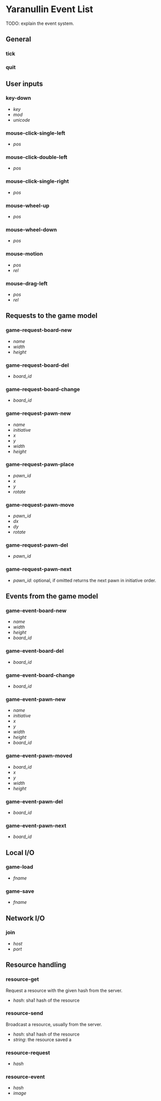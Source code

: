 # Yaranullin Event List

TODO: explain the event system.

## General

### tick

### quit

## User inputs

### key-down

* *key*
* *mod*
* *unicode*

### mouse-click-single-left

* *pos*

### mouse-click-double-left

* *pos*

### mouse-click-single-right

* *pos*

### mouse-wheel-up

* *pos*

### mouse-wheel-down

* *pos*

### mouse-motion

* *pos*
* *rel*

### mouse-drag-left

* *pos*
* *rel*

## Requests to the game model

### game-request-board-new

* *name*
* *width*
* *height*

### game-request-board-del

* *board_id*

### game-request-board-change

* *board_id*

### game-request-pawn-new

* *name*
* *initiative*
* *x*
* *y*
* *width*
* *height*

### game-request-pawn-place

* *pawn_id*
* *x*
* *y*
* *rotate*

### game-request-pawn-move

* *pawn_id*
* *dx*
* *dy*
* *rotate*

### game-request-pawn-del

* *pawn_id*

### game-request-pawn-next

* *pawn_id*: optional, if omitted returns the next pawn in initiative order.

## Events from the game model

### game-event-board-new

* *name*
* *width*
* *height*
* *board_id*

### game-event-board-del

* *board_id*

### game-event-board-change

* *board_id*

### game-event-pawn-new

* *name*
* *initiative*
* *x*
* *y*
* *width*
* *height*
* *board_id*

### game-event-pawn-moved

* *board_id*
* *x*
* *y*
* *width*
* *height*

### game-event-pawn-del

* *board_id*

### game-event-pawn-next

* *board_id*

## Local I/O

### game-load

* *fname*

### game-save

* *fname*

## Network I/O

### join

* *host*
* *port*

## Resource handling

### resource-get
Request a resource with the given hash from the server.

* *hash*: sha1 hash of the resource

### resource-send
Broadcast a resource, usually from the server.

* *hash*: sha1 hash of the resource
* *string*: the resource saved a

### resource-request

* *hash*

### resource-event

* *hash*
* *image*

